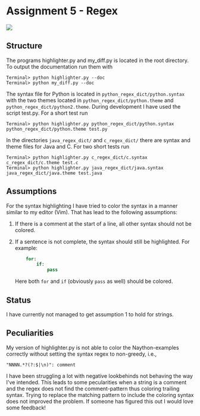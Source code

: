 # Assignment 5 - Regex

![](http://imgs.xkcd.com/comics/regex_golf.png)

## Structure
The programs highlighter.py and my\_diff.py is located in the root
directory. To output the documentation run them with

```shell
Terminal> python highlighter.py --doc
Terminal> python my_diff.py --doc
```

The syntax file for Python is located in `python_regex_dict/python.syntax`
with the two themes located in `python_regex_dict/python.theme` and
`python_regex_dict/python2.theme`. During development I have used the
script test.py. For a short test run

```shell
Terminal> python highlighter.py python_regex_dict/python.syntax python_regex_dict/python.theme test.py
```

In the directories `java_regex_dict/` and `c_regex_dict/` there are syntax
and theme files for Java and C. For two short tests run

```shell
Terminal> python highlighter.py c_regex_dict/c.syntax c_regex_dict/c.theme test.c
Terminal> python highlighter.py java_regex_dict/java.syntax java_regex_dict/java.theme test.java
```


## Assumptions
For the syntax highlighting I have tried to color the syntax in a manner
similar to my editor (Vim). That has lead to the following assumptions:

1. If there is a comment at the start of a line, all other syntax should
   not be colored.
2. If a sentence is not complete, the syntax should still be highlighted.
   For example:

   ```Python
       for:
           if:
               pass
   ```

   Here both `for` and `if` (obviously `pass` as well) should be colored.

## Status
I have currently not managed to get assumption 1 to hold for strings.

## Peculiarities
My version of highlighter.py is not able to color the Naython-examples
correctly without setting the syntax regex to non-greedy, i.e.,

    "NNNN.*?(?:$|\n)": comment

I have been struggling a lot with negative lookbehinds not behaving the way
I've intended. This leads to some pecularities when a string is a comment
and the regex does not find the comment-pattern thus coloring trailing
syntax. Trying to replace the matching pattern to include the coloring
syntax does not improved the problem. If someone has figured this out I
would love some feedback!
